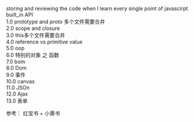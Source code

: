 storing and reviewing  the code when I learn every single point of javascirpt built_in API <br>
1.0 prototype and _proto_ 多个文件需要合并<br>
2.0 scope and closure<br>
3.0 this多个文件需要合并<br>
4.0 reference vs primitive value <br>
5.0 oop <br>
6.0 特别的对象 之 函数 <br>
7.0 bom<br>
8.0 Dom<br>
9.0 事件<br>
10.0 canvas<br>
11.0 JSOn<br>
12.0 Ajax<br>
13.0 表单<br>

参考： 红宝书 + 小黄书 
